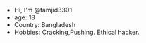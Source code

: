 -  Hi, I’m @tamjid3301
- age: 18
- Country: Bangladesh
- Hobbies: Cracking,Pushing.
Ethical hacker. 

